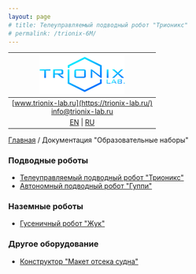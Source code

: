 ```yaml
---
layout: page
# title: Телеуправляемый подводный робот "Трионикс"
# permalink: /trionix-6M/
---
```


| ![logo](/logo_nav.png) |
| :---: |
| [www.trionix-lab.ru](https://trionix-lab.ru/) <br/> [info@trionix-lab.ru](mailto:info@trionix-lab.ru) |
| [EN](README.md) \| [RU](README_RU.md) |

[Главная](/README_RU.md) / Документация "Образовательные наборы"

### Подводные роботы
* [Телеуправляемый подводный робот "Трионикс"](/documentation/kids/trionix_RU.md)
* [Автономный подводный робот "Гуппи"](/documentation/prof/guppy_RU.md)

### Наземные роботы
* [Гусеничный робот "Жук"](/documentation/kids/juke_RU.md)

### Другое оборудование
* [Конструктор "Макет отсека судна"](/documentation/kids/compartment_RU.md)